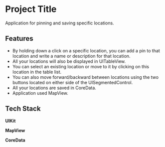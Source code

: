 
# Project Title

Application for pinning and saving specific locations.


## Features

- By holding down a click on a specific location, you can add a pin to that location and write a name or description for that location.
- All your locations will also be displayed in UITableView.
- You can select an existing location or move to it by clicking on this location in the table list.
- You can also move forward/backward between locations using the two buttons located on either side of the UISegmentedControl.
- All your locations are saved in CoreData.
- Application used MapView.


## Tech Stack

**UIKit**

**MapView**

**CoreData**


